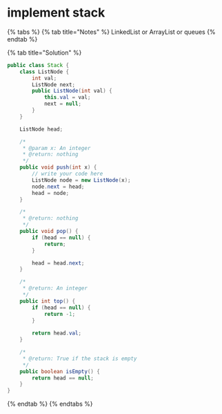 # implement stack

{% tabs %}
{% tab title="Notes" %}
LinkedList or ArrayList or queues
{% endtab %}

{% tab title="Solution" %}
```java
public class Stack {
    class ListNode {
        int val;
        ListNode next;
        public ListNode(int val) {
            this.val = val;
            next = null;
        }
    }

    ListNode head;

    /*
     * @param x: An integer
     * @return: nothing
     */
    public void push(int x) {
        // write your code here
        ListNode node = new ListNode(x);
        node.next = head;
        head = node;
    }

    /*
     * @return: nothing
     */
    public void pop() {
        if (head == null) {
            return;
        }

        head = head.next;
    }

    /*
     * @return: An integer
     */
    public int top() {
        if (head == null) {
            return -1;
        }
        
        return head.val;
    }

    /*
     * @return: True if the stack is empty
     */
    public boolean isEmpty() {
        return head == null;
    }
}

```
{% endtab %}
{% endtabs %}

